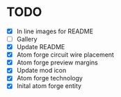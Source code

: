 # TODO

- [X] In line images for README
- [ ] Gallery
- [X] Update README
- [X] Atom forge circuit wire placement
- [X] Atom forge preview margins
- [X] Update mod icon
- [X] Atom forge technology
- [X] Inital atom forge entity
